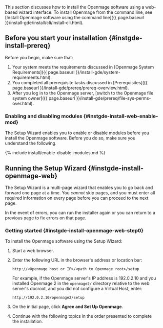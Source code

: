 This section discusses how to install the Openmage software using a web-based wizard interface. To install Openmage from the command line, see [Install Openmage software using the command line]({{ page.baseurl }}/install-gde/install/cli/install-cli.html).

## Before you start your installation   {#instgde-install-prereq}

Before you begin, make sure that:

1.	Your system meets the requirements discussed in [Openmage System Requirements]({{ page.baseurl }}/install-gde/system-requirements.html).
2.	You completed all prerequisite tasks discussed in [Prerequisites]({{ page.baseurl }}/install-gde/prereq/prereq-overview.html).
4.	After you log in to the Openmage server, [switch to the Openmage file system owner]({{ page.baseurl }}/install-gde/prereq/file-sys-perms-over.html).

### Enabling and disabling modules   {#instgde-install-web-enable-mod}

The Setup Wizard enables you to enable or disable modules before you install the Openmage software. Before you do so, make sure you understand the following.

{% include install/enable-disable-modules.md %}

## Running the Setup Wizard   {#instgde-install-openmage-web}

The Setup Wizard is a multi-page wizard that enables you to go back and forward one page at a time. You *cannot* skip pages, and you must enter all required information on every page before you can proceed to the next page.

In the event of errors, you can run the installer again or you can return to a previous page to fix errors on that page.

### Getting started   {#instgde-install-openmage-web-step0}

To install the Openmage software using the Setup Wizard:

1.	Start a web browser.

2.	Enter the following URL in the browser's address or location bar:

		http://<Openmage host or IP>/<path to Openmage root>/setup

	For example, if the Openmage server's IP address is 192.0.2.10 and you installed Openmage 2 in the `openmage2/` directory relative to the web server's docroot, and you did not configure a Virtual Host, enter:

		http://192.0.2.10/openmage2/setup

3.	On the initial page, click **Agree and Set Up Openmage**.

4.	Continue with the following topics in the order presented to complete the installation.
